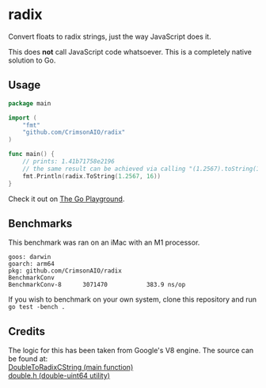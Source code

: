 # radix
Convert floats to radix strings, just the way JavaScript does it.

This does **not** call JavaScript code whatsoever. This is a completely native solution to Go.

## Usage

```go
package main

import (
	"fmt"
	"github.com/CrimsonAIO/radix"
)

func main() {
	// prints: 1.41b71758e2196
	// the same result can be achieved via calling "(1.2567).toString(16)" in JavaScript.
	fmt.Println(radix.ToString(1.2567, 16))
}
```
Check it out on [The Go Playground](https://play.golang.org/p/TiKMW2LnEyH).

## Benchmarks
This benchmark was ran on an iMac with an M1 processor.
```
goos: darwin
goarch: arm64
pkg: github.com/CrimsonAIO/radix
BenchmarkConv
BenchmarkConv-8   	 3071470	       383.9 ns/op
```
If you wish to benchmark on your own system, clone this repository and run `go test -bench .`

## Credits
The logic for this has been taken from Google's V8 engine. The source can be found at: \
[DoubleToRadixCString (main function)](https://github.com/v8/v8/blob/f83601408c3207211bc8eb82a8802b01fd82c775/src/numbers/conversions.cc#L1269) \
[double.h (double-uint64 utility)](https://github.com/v8/v8/blob/f83601408c3207211bc8eb82a8802b01fd82c775/src/numbers/double.h)
